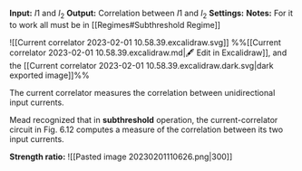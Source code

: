 
**Input:** $I1$ and $I_{2}$
**Output:** Correlation between $I1$ and $I_{2}$
**Settings:** 
**Notes:** For it to work all must be in [[Regimes#Subthreshold Regime]]

![[Current correlator 2023-02-01 10.58.39.excalidraw.svg]]
%%[[Current correlator 2023-02-01 10.58.39.excalidraw.md|🖋 Edit in Excalidraw]], and the [[Current correlator 2023-02-01 10.58.39.excalidraw.dark.svg|dark exported image]]%%

The current correlator measures the correlation between unidirectional input currents.

Mead recognized that in **subthreshold** operation, the current-correlator circuit in Fig. 6.12 computes a measure of the correlation between its two input currents.

**Strength ratio:**
![[Pasted image 20230201110626.png|300]]
